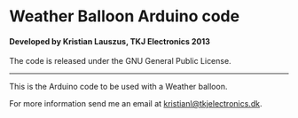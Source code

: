 # Weather Balloon Arduino code
#### Developed by Kristian Lauszus, TKJ Electronics 2013

The code is released under the GNU General Public License.
_________

This is the Arduino code to be used with a Weather balloon.

For more information send me an email at <kristianl@tkjelectronics.dk>.